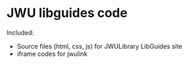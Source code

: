 # JWU libguides code
Included: 
- Source files (html, css, js) for JWULibrary LibGuides site 
- iframe codes for jwulink
